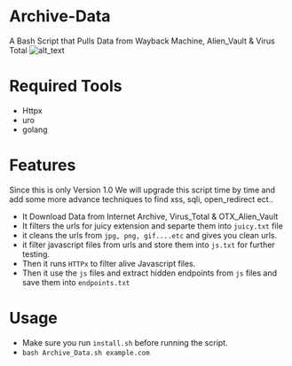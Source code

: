 # Archive-Data
A Bash Script that Pulls Data from Wayback Machine, Alien_Vault &amp; Virus Total
![alt_text]()

# Required Tools
* Httpx
* uro
* golang

# Features
Since this is only Version 1.0 We will upgrade this script time by time and add some more advance techniques to find xss, sqli, open_redirect ect..
* It Download Data from Internet Archive, Virus_Total & OTX_Alien_Vault
* It filters the urls for juicy extension and separte them into `juicy.txt` file
* it cleans the urls from `jpg, png, gif....etc` and gives you clean urls.
* it filter javascript files from urls and store them into `js.txt` for further testing.
* Then it runs `HTTPx` to filter alive Javascript files.
* Then it use the `js` files and extract hidden endpoints from `js` files and save them into `endpoints.txt`

# Usage
* Make sure you run `install.sh` before running the script.
* `bash Archive_Data.sh example.com`
